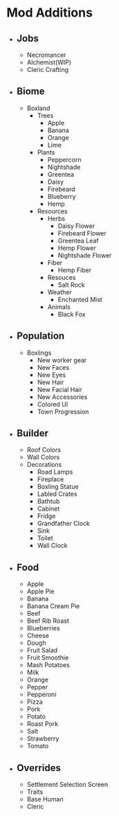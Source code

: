 # Mod Additions

- ## Jobs

  - Necromancer
  - Alchemist(WIP)
  - Cleric Crafting

- ## Biome

  - Boxland
    - Trees
      - Apple
      - Banana
      - Orange
      - Lime
    - Plants
      - Peppercorn
      - Nightshade
      - Greentea
      - Daisy
      - Firebeard
      - Blueberry
      - Hemp
    - Resources
      - Herbs
        - Daisy Flower
        - Firebeard Flower
        - Greentea Leaf
        - Hemp Flower
        - Nightshade Flower
      - Fiber
        - Hemp Fiber
      - Resouces
        - Salt Rock
      - Weather
        - Enchanted Mist
      - Animals
        - Black Fox

- ## Population

  - Boxlings
    - New worker gear
    - New Faces
    - New Eyes
    - New Hair
    - New Facial Hair
    - New Accessories
    - Colored UI
    - Town Progression

- ## Builder

  - Roof Colors
  - Wall Colors
  - Decorations
    - Road Lamps
    - Fireplace
    - Boxling Statue
    - Labled Crates
    - Bathtub
    - Cabinet
    - Fridge
    - Grandfather Clock
    - Sink
    - Toilet
    - Wall Clock

- ## Food

  - Apple
  - Apple Pie
  - Banana
  - Banana Cream Pie
  - Beef
  - Beef Rib Roast
  - Blueberries
  - Cheese
  - Dough
  - Fruit Salad
  - Fruit Smoothie
  - Mash Potatoes
  - Milk
  - Orange
  - Pepper
  - Pepperoni
  - Pizza
  - Pork
  - Potato
  - Roast Pork
  - Salt
  - Strawberry
  - Tomato

- ## Overrides

  - Settlement Selection Screen
  - Traits
  - Base Human
  - Cleric
